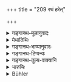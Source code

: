 +++
title = "209 रथं हरेत्"

+++

<details><summary>गङ्गानथ-मूलानुवादः</summary>

At Fire-laying, the Adhvaryu shall take the chariot, and the Brahman the horse; or the Hotṛ shall take the house: and the Udgātṛ shall take the cart at the Soma-purchase.—(209)
</details>

<details><summary>मेधातिथिः</summary>

**रथम् अध्वर्युर् आधाने हरेत्** । **ब्रह्मा च वाजिनं** वेगवन्तम् अश्वम् । **होता वा अश्वं** वृषम् अन्यं वा । कासुचिच् छाकास्व् आधान एता दक्षिणाः । अतः सोम**क्रये** यच् छकटं तद् उद्गातुः । तत्र शकटे ऽन्यतरो ऽनड्वान् युक्तः स्यात्, अन्यतरो वियुक्त इत्य् अपि पठ्यते । तेन च सोमः क्रीत उपाह्रियते । 

- <u>अन्ये</u> त्व् अपूर्वम् **अन** आहुर् न सोमोपाहरणार्थम्, न हि क्रयेण शक्यते विशेषयितुम् ॥ ८.२०९ ॥

_एवं तावत् पुरुषविशेषसंयोगिनीनाम् अङ्गदक्षिणानां विधिर् उक्तः । प्रधानदक्षिणानां सामान्यतः श्रुतानां इदानीं विभागम् आह ।_
</details>

<details><summary>गङ्गानथ-भाष्यानुवादः</summary>

At the rite of Fire-laying the *Adhvaryu* shall take the chariot; and the *Brahman* or the *Hotṛ* shall take the swift horse.

In certain rescensional texts, these form the ‘sacrificial fee’ for the rite of Fire-laying.

At, the rite of ‘Soma-purchase,’ there is a cart, which is to be taken by the *Udgātṛ*. To this cart one calf is yoked, and another unyoked: and it is on this cart that the purchased *Soma* is carried. Others hold that the rites laid down in connection with the ‘purchase of Soma’ have some transcendental purpose, and their use does not lie only in the obtaining of the *Soma*; because there is no new character produced in the *Soma* by its being purchased in the peculiar manner prescribed.

This verse has described how the fees prescribed in connection with the subsidiary details are to be distributed among the several persons concerned; the next verse is going to describe the rule concerning the distribution of the sacrificial fee prescribed in connection with all rites in general.—(209)
</details>

<details><summary>गङ्गानथ-टिप्पन्यः</summary>

This verse is quoted in *Vivādaratnākara* (p. 120), which adds the following notes:—For the followers of certain recensions it is laid down in connection with the fire-kindling rites that the Adhvaryu is to receive the chariot the Brāhmaṇa priest a swift horse, the Udgātṛ priest, the cart in which the Soma is carried.—‘*Kraye*’ means at the purchase of Soma.—Hence the answer to the question raised in the preceding verse is that the special fee prescribed for a particular priest is to be given to that priest only; as it is only thus that the ‘*giving*’ would be done in its real sense; the mention of the priests in the texts prescribing the fees could not but be for this perceptible purpose; while in any other case such naming would have to be taken only as serving some transcendental purpose.

This verse is quoted also in *Parāśaramādhava*, (Vyavahāra, p. 221), to the effect that it is only the general fee prescribed in connection with the performance as a whole that it is to be divided among the priests,—not so the special fee prescribed in connection with a particular priest, who alone is to receive this latter fee;—and in
*Kṛtyakalpataru* (90a), which says that this answers the question raised
in the preceding verse, the answer being that wherever the texts prescribe a certain article as to be given to a particular person, it has to be given to that person only.
</details>

<details><summary>गङ्गानथ-तुल्य-वाक्यानि</summary>

*Viṣṇu* (Vivādaratnākara, p. 120).—(Same as Manu).

*Bṛhaspati* (Aparārka, p. 837).—(Same as Manu).
</details>

<details><summary>भारुचिः</summary>

क्रतौ नानाशाखास्व् अवस्थितानाम् अङ्गदक्षिणानां बह्वीनां प्रदर्शनार्थः श्लोकः । एवं तावद् आधाने प्रधानर्त्विग्दक्षिणा अनः सोमिकेष्व् अपि ॥ ८.२०८ ॥
</details>

<details><summary>Bühler</summary>

209	The Adhvaryu priest shall take the chariot, and the Brahman at the kindling of the fires (Agnyadhana) a horse, the Hotri priest shall also take a horse, and the Udgatri the cart, (used) when (the Soma) is purchased.
</details>
